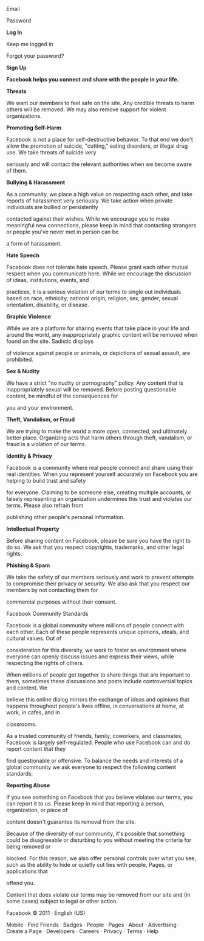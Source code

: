 Email

Password

**Log In**

Keep me logged in

Forgot your password?

**Sign Up**

**Facebook helps you connect and share with the people in your life.**

**Threats**

We want our members to feel safe on the site. Any credible threats to harm others will be removed. We may also remove support for violent organizations.

**Promoting Self-Harm**

Facebook is not a place for self-destructive behavior. To that end we don't allow the promotion of suicide, "cutting," eating disorders, or illegal drug use. We take threats of suicide very

seriously and will contact the relevant authorities when we become aware of them.

**Bullying & Harassment**

As a community, we place a high value on respecting each other, and take reports of harassment very seriously. We take action when private individuals are bullied or persistently

contacted against their wishes. While we encourage you to make meaningful new connections, please keep in mind that contacting strangers or people you've never met in person can be

a form of harassment.

**Hate Speech**

Facebook does not tolerate hate speech. Please grant each other mutual respect when you communicate here. While we encourage the discussion of ideas, institutions, events, and

practices, it is a serious violation of our terms to single out individuals based on race, ethnicity, national origin, religion, sex, gender, sexual orientation, disability, or disease.

**Graphic Violence**

While we are a platform for sharing events that take place in your life and around the world, any inappropriately graphic content will be removed when found on the site. Sadistic displays

of violence against people or animals, or depictions of sexual assault, are prohibited.

**Sex & Nudity**

We have a strict "no nudity or pornography" policy. Any content that is inappropriately sexual will be removed. Before posting questionable content, be mindful of the consequences for

you and your environment.

**Theft, Vandalism, or Fraud**

We are trying to make the world a more open, connected, and ultimately better place. Organizing acts that harm others through theft, vandalism, or fraud is a violation of our terms.

**Identity & Privacy**

Facebook is a community where real people connect and share using their real identities. When you represent yourself accurately on Facebook you are helping to build trust and safety

for everyone. Claiming to be someone else, creating multiple accounts, or falsely representing an organization undermines this trust and violates our terms. Please also refrain from

publishing other people's personal information.

**Intellectual Property**

Before sharing content on Facebook, please be sure you have the right to do so. We ask that you respect copyrights, trademarks, and other legal rights.

**Phishing & Spam**

We take the safety of our members seriously and work to prevent attempts to compromise their privacy or security. We also ask that you respect our members by not contacting them for

commercial purposes without their consent.

Facebook Community Standards

Facebook is a global community where millions of people connect with each other. Each of these people represents unique opinions, ideals, and cultural values. Out of

consideration for this diversity, we work to foster an environment where everyone can openly discuss issues and express their views, while respecting the rights of others.

When millions of people get together to share things that are important to them, sometimes these discussions and posts include controversial topics and content. We

believe this online dialog mirrors the exchange of ideas and opinions that happens throughout people's lives offline, in conversations at home, at work, in cafes, and in

classrooms.

As a trusted community of friends, family, coworkers, and classmates, Facebook is largely self-regulated. People who use Facebook can and do report content that they

find questionable or offensive. To balance the needs and interests of a global community we ask everyone to respect the following content standards:

**Reporting Abuse**

If you see something on Facebook that you believe violates our terms, you can report it to us. Please keep in mind that reporting a person, organization, or piece of

content doesn't guarantee its removal from the site.

Because of the diversity of our community, it's possible that something could be disagreeable or disturbing to you without meeting the criteria for being removed or

blocked. For this reason, we also offer personal controls over what you see, such as the ability to hide or quietly cut ties with people, Pages, or applications that

offend you.

Content that does violate our terms may be removed from our site and (in some cases) subject to legal or other action.

Facebook © 2011 · English (US)

Mobile · Find Friends · Badges · People · Pages · About · Advertising · Create a Page · Developers · Careers · Privacy · Terms · Help

